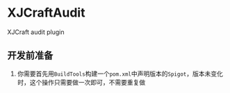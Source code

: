 # XJCraftAudit
XJCraft audit plugin

## 开发前准备
1. 你需要首先用`BuildTools`构建一个`pom.xml`中声明版本的`Spigot`，版本未变化时，这个操作只需要做一次即可，不需要重复做
